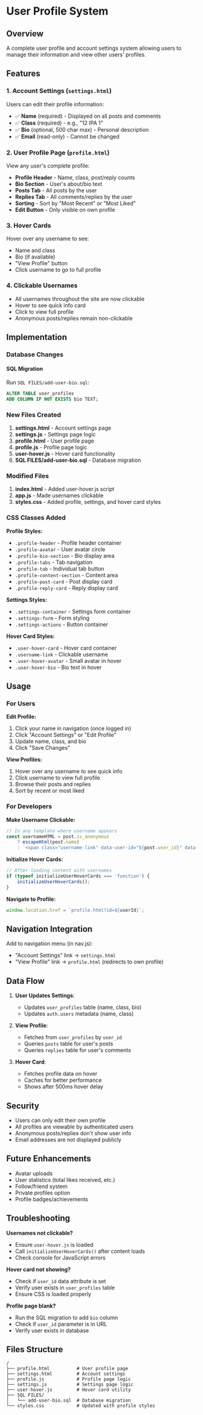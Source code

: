 # User Profile System

## Overview
A complete user profile and account settings system allowing users to manage their information and view other users' profiles.

## Features

### 1. **Account Settings** (`settings.html`)
Users can edit their profile information:
- ✅ **Name** (required) - Displayed on all posts and comments
- ✅ **Class** (required) - e.g., "12 IPA 1"
- ✅ **Bio** (optional, 500 char max) - Personal description
- ✅ **Email** (read-only) - Cannot be changed

### 2. **User Profile Page** (`profile.html`)
View any user's complete profile:
- **Profile Header** - Name, class, post/reply counts
- **Bio Section** - User's about/bio text
- **Posts Tab** - All posts by the user
- **Replies Tab** - All comments/replies by the user
- **Sorting** - Sort by "Most Recent" or "Most Liked"
- **Edit Button** - Only visible on own profile

### 3. **Hover Cards**
Hover over any username to see:
- Name and class
- Bio (if available)
- "View Profile" button
- Click username to go to full profile

### 4. **Clickable Usernames**
- All usernames throughout the site are now clickable
- Hover to see quick info card
- Click to view full profile
- Anonymous posts/replies remain non-clickable

## Implementation

### Database Changes

#### SQL Migration
Run `SQL FILES/add-user-bio.sql`:
```sql
ALTER TABLE user_profiles 
ADD COLUMN IF NOT EXISTS bio TEXT;
```

### New Files Created

1. **settings.html** - Account settings page
2. **settings.js** - Settings page logic
3. **profile.html** - User profile page
4. **profile.js** - Profile page logic
5. **user-hover.js** - Hover card functionality
6. **SQL FILES/add-user-bio.sql** - Database migration

### Modified Files

1. **index.html** - Added user-hover.js script
2. **app.js** - Made usernames clickable
3. **styles.css** - Added profile, settings, and hover card styles

### CSS Classes Added

**Profile Styles:**
- `.profile-header` - Profile header container
- `.profile-avatar` - User avatar circle
- `.profile-bio-section` - Bio display area
- `.profile-tabs` - Tab navigation
- `.profile-tab` - Individual tab button
- `.profile-content-section` - Content area
- `.profile-post-card` - Post display card
- `.profile-reply-card` - Reply display card

**Settings Styles:**
- `.settings-container` - Settings form container
- `.settings-form` - Form styling
- `.settings-actions` - Button container

**Hover Card Styles:**
- `.user-hover-card` - Hover card container
- `.username-link` - Clickable username
- `.user-hover-avatar` - Small avatar in hover
- `.user-hover-bio` - Bio text in hover

## Usage

### For Users

**Edit Profile:**
1. Click your name in navigation (once logged in)
2. Click "Account Settings" or "Edit Profile"
3. Update name, class, and bio
4. Click "Save Changes"

**View Profiles:**
1. Hover over any username to see quick info
2. Click username to view full profile
3. Browse their posts and replies
4. Sort by recent or most liked

### For Developers

**Make Username Clickable:**
```javascript
// In any template where username appears
const usernameHTML = post.is_anonymous 
    ? escapeHtml(post.name)
    : `<span class="username-link" data-user-id="${post.user_id}" data-user-name="${escapeHtml(post.name)}">${escapeHtml(post.name)}</span>`;
```

**Initialize Hover Cards:**
```javascript
// After loading content with usernames
if (typeof initializeUserHoverCards === 'function') {
    initializeUserHoverCards();
}
```

**Navigate to Profile:**
```javascript
window.location.href = `profile.html?id=${userId}`;
```

## Navigation Integration

Add to navigation menu (in nav.js):
- "Account Settings" link → `settings.html`
- "View Profile" link → `profile.html` (redirects to own profile)

## Data Flow

1. **User Updates Settings**:
   - Updates `user_profiles` table (name, class, bio)
   - Updates `auth.users` metadata (name, class)

2. **View Profile**:
   - Fetches from `user_profiles` by `user_id`
   - Queries `posts` table for user's posts
   - Queries `replies` table for user's comments

3. **Hover Card**:
   - Fetches profile data on hover
   - Caches for better performance
   - Shows after 500ms hover delay

## Security

- Users can only edit their own profile
- All profiles are viewable by authenticated users
- Anonymous posts/replies don't show user info
- Email addresses are not displayed publicly

## Future Enhancements

- Avatar uploads
- User statistics (total likes received, etc.)
- Follow/friend system
- Private profiles option
- Profile badges/achievements

## Troubleshooting

**Usernames not clickable?**
- Ensure `user-hover.js` is loaded
- Call `initializeUserHoverCards()` after content loads
- Check console for JavaScript errors

**Hover card not showing?**
- Check if `user_id` data attribute is set
- Verify user exists in `user_profiles` table
- Ensure CSS is loaded properly

**Profile page blank?**
- Run the SQL migration to add `bio` column
- Check if `user_id` parameter is in URL
- Verify user exists in database

## Files Structure
```
/
├── profile.html          # User profile page
├── settings.html         # Account settings
├── profile.js            # Profile page logic
├── settings.js           # Settings page logic  
├── user-hover.js         # Hover card utility
├── SQL FILES/
│   └── add-user-bio.sql  # Database migration
└── styles.css            # Updated with profile styles
```
